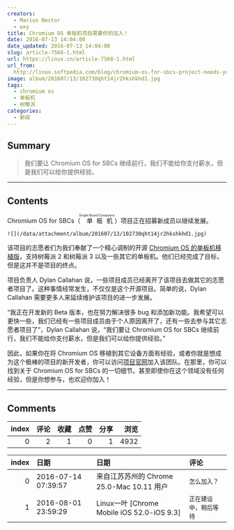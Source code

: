 ```yaml
---
creators:
  - Marius Nestor
  - wxy
title: Chromium OS 单板机项目需要你的加入！
date: 2016-07-13 14:04:00
date_updated: 2016-07-13 14:04:00
slug: article-7568-1.html
url: https://linux.cn/article-7568-1.html
url_from: 
  http://linux.softpedia.com/blog/chromium-os-for-sbcs-project-needs-your-help-to-continue-full-scale-work-506155.shtml
image: album/201607/13/102730qht14jr2hkshkhd1.jpg
tags:
  - chromium os
  - 单板机
  - 树莓派
categories:
  - 新闻
---
```


## Summary

> 我们要让 Chromium OS for SBCs 继续前行，我们不能给你支付薪水，但是我们可以给你提供经验。

***

<!-- more -->

## Contents

Chromium OS for SBCs（<ruby> 单板机 <rp>  （ </rp> <rt>  Single-Board Computers </rt> <rp>  ） </rp></ruby>）项目正在招募新成员以继续发展。

`![](/data/attachment/album/201607/13/102730qht14jr2hkshkhd1.jpg)`

该项目的志愿者们为我们奉献了一个精心调制的开源 [Chromium OS 的单板机移植版](http://www.chromiumosforsbc.org/)，支持树莓派 2 和树莓派 3 以及一些其它的单板机。他们已经完成了目标，但是这并不是项目的终点。

项目负责人 Dylan Callahan 说，一些项目成员已经离开了该项目去做其它的志愿者项目了。这种事情经常发生，不仅仅是这个开源项目。简单的说，Dylan Callahan 需要更多人来延续维护该项目的进一步发展。

“我正在开发新的 Beta 版本，也在努力解决很多 bug 和添加新功能。我希望可以更快一些，我们已经有一些项目成员由于个人原因离开了，还有一些去参与其它志愿者项目了”，Dylan Callahan 说，“我们要让 Chromium OS for SBCs 继续前行，我们不能给你支付薪水，但是我们可以给你提供经验。”

因此，如果你在将 Chromium OS 移植到其它设备方面有经验，或者你就是想成为这个极棒的项目的新开发者，你可以访问[项目官网](http://www.chromiumosforsbc.org/meet-the-team/)加入该团队。在那里，你可以找到关于 Chromium OS for SBCs 的一切细节。甚至即使你在这个领域没有任何经验，但是你想参与，也欢迎你加入！

***

## Comments


|   index |   评论 |   收藏 |   点赞 |   分享 |   浏览 |
|--------:|-------:|-------:|-------:|-------:|-------:|
|       0 |      2 |      1 |      0 |      1 |   4932 |

|   index | 日期                | 日期                                       | 评论                   |
|--------:|:--------------------|:-------------------------------------------|:-----------------------|
|       0 | 2016-07-14 07:39:57 | 来自江苏苏州的 Chrome 25.0-Mac 10.11 用户  | `怎么加入？`           |
|       1 | 2016-08-01 23:59:29 | Linux一叶 [Chrome Mobile iOS 52.0-iOS 9.3] | `正在建设中，稍后等待` |
